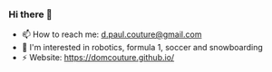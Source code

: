 ### Hi there 👋

- 📫 How to reach me: d.paul.couture@gmail.com
- 🌼 I'm interested in robotics, formula 1, soccer and snowboarding
- ⚡ Website: https://domcouture.github.io/
<!--
**mastermind-mayhem/mastermind-mayhem** is a ✨ _special_ ✨ repository because its `README.md` (this file) appears on your GitHub profile.

Here are some ideas to get you started:

- 🔭 I’m currently working on ...
- 🌱 I’m currently learning ...
- 👯 I’m looking to collaborate on ...
- 🤔 I’m looking for help with ...
- 💬 Ask me about ...
- 📫 How to reach me: ...
- 😄 Pronouns: ...
- ⚡ Fun fact: ...
-->
